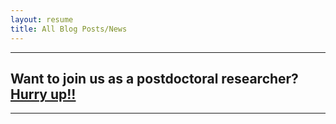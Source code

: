 ```yaml
---
layout: resume
title: All Blog Posts/News
---
```


---
## Want to join us as a postdoctoral researcher? [Hurry up!!](/2020-08-18-postDoc.md)

---
